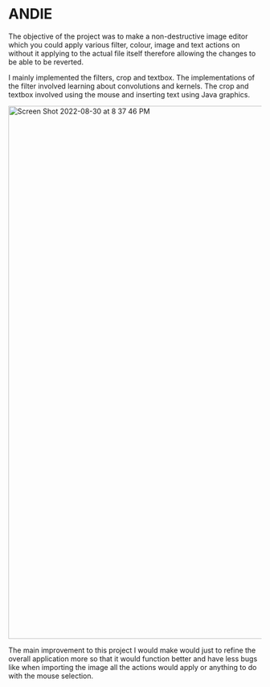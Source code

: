 # ANDIE

The objective of the project was to make a non-destructive image editor which you could apply various filter, colour, image and text actions on without it applying to the actual file itself therefore allowing the changes to be able to be reverted.

I mainly implemented the filters, crop and textbox. The implementations of the filter involved learning about convolutions and kernels. The crop and textbox involved using the mouse and inserting text using Java graphics.

<img width="1060" alt="Screen Shot 2022-08-30 at 8 37 46 PM" src="https://user-images.githubusercontent.com/31984374/187390601-d225351f-5665-4c08-ae05-6094cc5626f4.png">

The main improvement to this project I would make would just to refine the overall application more so that it would function better and have less bugs like when importing the image all the actions would apply or anything to do with the mouse selection.




